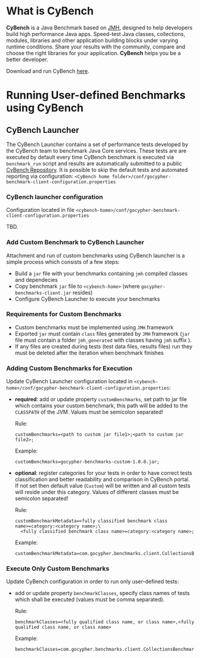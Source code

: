 # What is CyBench

**CyBench** is a Java Benchmark based on [JMH](https://openjdk.java.net/projects/code-tools/jmh/), designed to help developers build high performance Java apps. 
Speed-test Java classes, collections, modules, libraries and other application building blocks under varying runtime conditions. 
Share your results with the community, compare and choose the right libraries for your application. **CyBench** helps you be a better developer.

Download and run CyBench [here](https://www.gocypher.com/cybench/downloads).


# Running User-defined Benchmarks using CyBench

## CyBench Launcher

The CyBench Launcher contains a set of performance tests developed by the CyBench team to benchmark Java Core services. These tests are are executed by default every time CyBench benchmark is executed via `benchmark_run` script and results are automatically submitted to a public [CyBench Repository](https://www.gocypher.com/cybench/).
It is possible to skip the default tests and automated reporting via configuration: `<CyBench home folder>/conf/gocypher-benchmark-client-configuration.properties`

### CyBench launcher configuration

Configuration located in file `<cybench-home>/conf/gocypher-benchmark-client-configuration.properties`

TBD.

### Add Custom Benchmark to CyBench Launcher

Attachment and run of custom  benchmarks using CyBench launcher is a simple process which consists of a few steps:
 * Build a `jar` file with your benchmarks containing `jmh` compiled classes and dependecies
 * Copy benchmark `jar` file to `<cybench-home>` (where `gocypher-benchmarks-client.jar` resides)
 * Configure CyBench Launcher to execute your benchmarks

### Requirements for Custom Benchmarks

* Custom benchmarks must be implemented using `JMH` framework
* Exported `jar` must contain `class` files generated by `JMH` framework (`jar` file must contain a folder `jmh_generated` with classes having `jmh` suffix ).
* If any files are created during tests (test data files, results files) run they must be deleted after the iteration when benchmark finishes

### Adding Custom Benchmarks for Execution

Update CyBench Launcher configuration located in `<cybench-home>/conf/gocypher-benchmark-client-configuration.properties`:

* __required__: add or update property `customBenchmarks`, set path to jar file which contains your custom benchmark, this path will be added to the `CLASSPATH` of the JVM. Values must be semicolon separated!  

    Rule:
    ```properties
    customBenchmarks=<path to custom jar file1>;<path to custom jar file2>;
    ```
    
    Example:
    ```properties
    customBenchmarks=gocypher-benchmarks-custom-1.0.0.jar;
    ```

* __optional__: register categories for your tests in order to have correct tests classification and better readability and comparison in CyBench portal. If not set then default value (`Custom`) will be written and all custom tests will reside under this category. Values of different classes must be semicolon separated!

    Rule:
    ```properties
    customBenchmarkMetadata=<fully classified benchmark class name>=category:<category name>;\
      <fully classified benchmark class name>=category:<category name>;
    ```
       
    Example:
    ```properties
    customBenchmarkMetadata=com.gocypher.benchmarks.client.CollectionsBenchmarks=category:Collections;
    ```
    
### Execute Only Custom Benchmarks

Update CyBench configuration in order to run only user-defined tests:
* add or update property `benchmarkClasses`, specify class names of tests which shall be executed (values must be comma separated).
    
    Rule:
    ```properties
    benchmarkClasses=<fully qualified class name, or class name>,<fully qualified class name, or class name>
    ```
    Example:
    ```properties
    benchmarkClasses=com.gocypher.benchmarks.client.CollectionsBenchmarks,NumberBenchmarks
    ```

    
